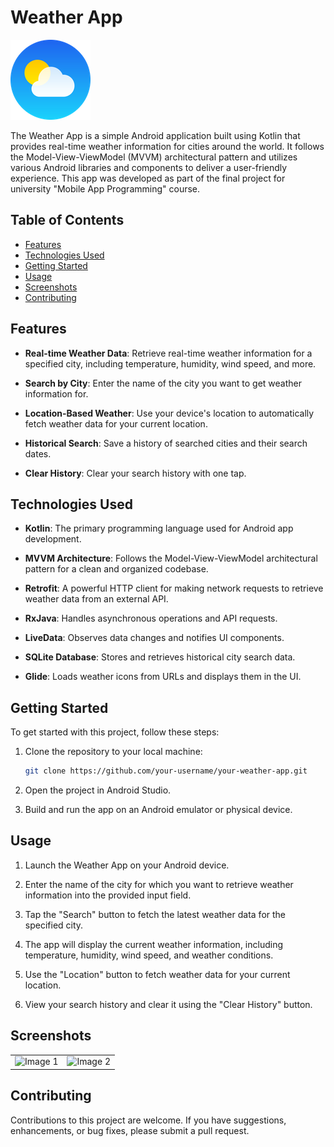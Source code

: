 # Weather App

![Weather App Logo](https://github.com/Amirkia1998/Kotlin-Weather-MVVM/blob/main/Weather-master/app/src/main/res/mipmap-xhdpi/ic_launcher_foreground.png)

The Weather App is a simple Android application built using Kotlin that provides real-time weather information for cities around the world. It follows the Model-View-ViewModel (MVVM) architectural pattern and utilizes various Android libraries and components to deliver a user-friendly experience. This app was developed as part of the final project for university "Mobile App Programming" course.

## Table of Contents

- [Features](#features)
- [Technologies Used](#technologies-used)
- [Getting Started](#getting-started)
- [Usage](#usage)
- [Screenshots](#screenshots)
- [Contributing](#contributing)


## Features

- **Real-time Weather Data**: Retrieve real-time weather information for a specified city, including temperature, humidity, wind speed, and more.

- **Search by City**: Enter the name of the city you want to get weather information for.

- **Location-Based Weather**: Use your device's location to automatically fetch weather data for your current location.

- **Historical Search**: Save a history of searched cities and their search dates.

- **Clear History**: Clear your search history with one tap.

## Technologies Used

- **Kotlin**: The primary programming language used for Android app development.

- **MVVM Architecture**: Follows the Model-View-ViewModel architectural pattern for a clean and organized codebase.

- **Retrofit**: A powerful HTTP client for making network requests to retrieve weather data from an external API.

- **RxJava**: Handles asynchronous operations and API requests.

- **LiveData**: Observes data changes and notifies UI components.

- **SQLite Database**: Stores and retrieves historical city search data.

- **Glide**: Loads weather icons from URLs and displays them in the UI.

## Getting Started

To get started with this project, follow these steps:

1. Clone the repository to your local machine:

   ```bash
   git clone https://github.com/your-username/your-weather-app.git
2. Open the project in Android Studio.
3. Build and run the app on an Android emulator or physical device.

## Usage

1. Launch the Weather App on your Android device.

2. Enter the name of the city for which you want to retrieve weather information into the provided input field.

3. Tap the "Search" button to fetch the latest weather data for the specified city.

4. The app will display the current weather information, including temperature, humidity, wind speed, and weather conditions.

5. Use the "Location" button to fetch weather data for your current location.

6. View your search history and clear it using the "Clear History" button.

## Screenshots

<table>
  <tr>
    <td><img src="https://github.com/Amirkia1998/Kotlin-Weather-MVVM/blob/main/Screenshots/photo_2023-09-30_02-10-17.jpg" alt="Image 1" width="250px"></td>
    <td><img src="https://github.com/Amirkia1998/Kotlin-Weather-MVVM/blob/main/Screenshots/photo_2023-09-30_02-11-48.jpg" alt="Image 2" width="250"></td>
  </tr>
</table>



## Contributing

Contributions to this project are welcome. If you have suggestions, enhancements, or bug fixes, please submit a pull request.
